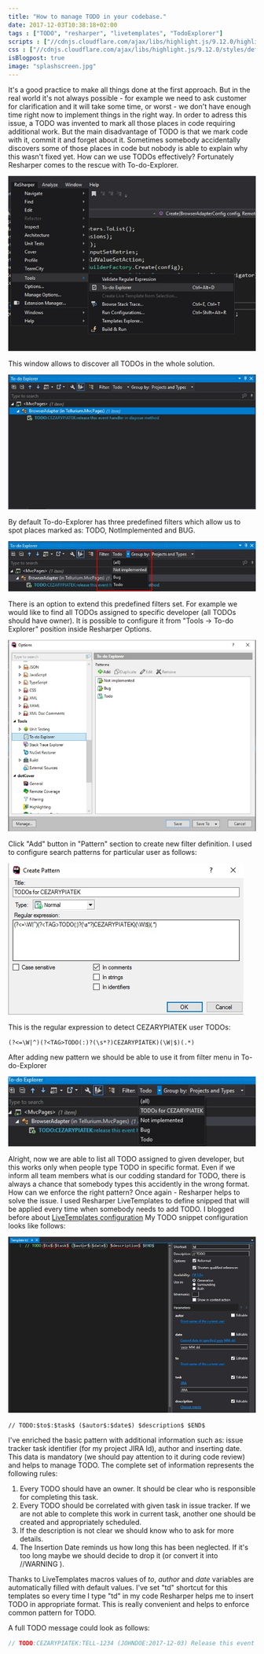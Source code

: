 ```yaml
---
title: "How to manage TODO in your codebase."
date: 2017-12-03T10:38:18+02:00
tags : ["TODO", "resharper", "livetemplates", "TodoExplorer"]
scripts : ["//cdnjs.cloudflare.com/ajax/libs/highlight.js/9.12.0/highlight.min.js"]
css : ["//cdnjs.cloudflare.com/ajax/libs/highlight.js/9.12.0/styles/default.min.css"]
isBlogpost: true
image: "splashscreen.jpg"
---
```

It's a good practice to make all things done at the first approach. But in the real world it's not always possible - for example we need to ask customer for clarification and it will take some time, or worst - we don't have enough time right now to implement things in the right way. In order to adress this issue, a TODO was invented to mark all those places in code requiring additional work. But the main disadvantage of TODO is that we mark code with it, commit it and forget about it. Sometimes somebody accidentally discovers some of those places in code but nobody is able to explain why this wasn't fixed yet. How can we use TODOs effectively? Fortunately Resharper comes to the rescue with To-do-Explorer.

![Resharper menu To-Do-Explorer](resharper_menu_todoexplorer.jpg)

This window allows to discover all TODOs in the whole solution.

![To-Do-Explorer](todo_explorer_window.jpg)

By default To-do-Explorer has three predefined filters which allow us to spot places marked as: TODO, NotImplemented and BUG.

![To-Do-Explorer Filters](todo_explorer_filters.jpg)

There is an option to extend this predefined filters set. For example we would like to find all TODOs assigned to specific developer (all TODOs should have owner). It is possible to configure it from "Tools -> To-do Explorer" position inside Resharper Options.

![To-Do-Explorer options](resharper_options_todoexplorer.jpg)

Click "Add" button in "Pattern" section to create new filter definition. I used to configure search patterns for particular user as follows:

![To-Do-Explorer Pattern definition](todo_explorer_pattern_definition.jpg)


This is the regular expression to detect CEZARYPIATEK user TODOs:

```plaintext
(?<=\W|^)(?<TAG>TODO(:)?(\s*?)CEZARYPIATEK)(\W|$)(.*)
```

After adding new pattern we should be able to use it from filter menu in To-do-Explorer

![To-Do-Explorer Pattern definition](todo_explorer_new_filter.jpg)

Alright, now we are able to list all TODO assigned to given developer, but this works only when people type TODO in specific format. Even if we inform all team members what is our codding standard for TODO, there is always a chance that somebody types this accidently in the wrong format. How can we enforce the right pattern? Once again - Resharper helps to solve the issue. I used Resharper LiveTemplates to define snipped that will be applied every time when somebody needs to add TODO. I blogged before about [LiveTemplates configuration](/post/livetemplates/) My TODO snippet configuration looks like follows:

![To-Do-Explorer Pattern definition](live_templates_todo_pattern.jpg)

```plaintext
// TODO:$to$:$task$ ($autor$:$date$) $description$ $END$
```

I've enriched the basic pattern with additional information such as: issue tracker task identifier (for my project JIRA Id), author and inserting date. This data is mandatory (we should pay attention to it during code review) and helps to manage TODO. The complete set of information represents the following rules:
1) Every TODO should have an owner. It should be clear who is responsible for completing this task.
2) Every TODO should be correlated with given task in issue tracker. If we are not able to complete this work in current task, another one should be created and appropriately scheduled. 
3) If the description is not clear we should know who to ask for more details.
4) The Insertion Date reminds us how long this has been neglected. If it's too long maybe we should decide to drop it (or convert it into //WARNING ).

Thanks to LiveTemplates macros values of $to$, $author$ and $date$ variables are automatically filled with default values. I've set "td" shortcut for this templates so every time I type "td" in my code Resharper helps me to insert TODO in appropriate format. This is really convenient and helps to enforce common pattern for TODO.

A full TODO message could look as follows:
 ```csharp
 // TODO:CEZARYPIATEK:TELL-1234 (JOHNDOE:2017-12-03) Release this event handler in dispose method
 ```

